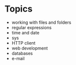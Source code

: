 # Topics

- working with files and folders
- regular expressions
- time and date
- sys
- HTTP client
- web development
- databases
- e-mail

